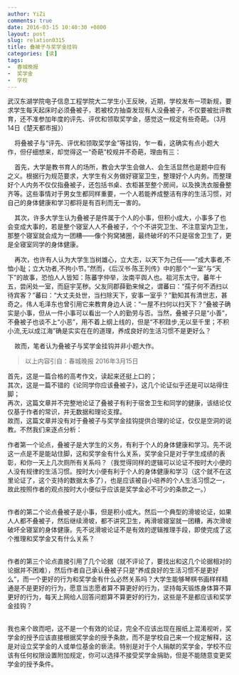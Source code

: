 ```yaml
---
author: YiZi
comments: true
date: 2016-03-15 10:40:30 +0800
layout: post
slug: relation0315
title: 叠被子与奖学金挂钩
categories: [读]
tags:
-  春城晚报
-  奖学金
-  学校
---
```


武汉东湖学院电子信息工程学院大二学生小王反映，近期，学校发布一项新规，要求学生每天起床时必须叠被子，若被校方抽查发现有人没叠被子，不仅要被批评教育，还不准参加年度的评先、评优和领取奖学金，感觉这一规定有些奇葩。（3月14日《楚天都市报》）

    将叠被子与“评先、评优和领取奖学金”等挂钩，乍一看，这确实有点小题大作，但仔细想来，却觉得这一“奇葩”校规并不奇葩，理由有三：

    首先，大学是教书育人的场所，教会大学生会做人、会生活显然也是题中应有之义。根据行为规范要求，大学生有义务做好寝室卫生，整理好个人内务。而整理好个人内务不仅仅指叠被子，还包括书桌、衣柜甚至整个房间，以及换洗衣服叠整齐等。这些事情对于男女生都同样重要，一个人若能养成整洁有序的生活习惯，对自己的身体健康和学习都将是有百利而无一害的。

    其次，许多大学生认为叠被子是件属于个人的小事，但积小成大，小事多了也会变成大事的，若是整个寝室人人不叠被子，个个不讲究卫生、不注意室内卫生，那整个寝室就会成为一团糟——像个狗窝猪圈，最终破坏的不只是宿舍卫生了，更是全寝室同学的身体健康。

    再次，也许有人认为大学生当树雄心，立大志，以天下为己任——“成大事者,不恤小耻；立大功者,不拘小节。”然而，《后汉书·陈王列传》中的那个“一室”与“天下”的故事，恐怕人人皆知：陈蕃字仲举，汝南平舆人也。祖河东太守。蕃年十五，尝闲处一室，而庭宇芜秽。父友同郡薛勤来候之，谓蕃曰：“孺子何不洒扫以待宾客？”蕃曰：“大丈夫处世，当扫除天下，安事一室乎？”勤知其有清世志，甚奇之。伟人毛泽东也曾引用它来教育身边人说：“一屋不扫何以扫天下？”叠被子确实是小事，但从一件小事可以看出一个人的勤劳与否。当然，叠被子只是“小善”，不叠被子也谈不上“小恶”，用不着上纲上线的，但是“不积跬步,无以至千里；不积小流,无以成江海”确是实实在在的道理，养成良好的生活习惯不是更好么？

    故而，笔者认为叠被子与奖学金挂钩并非小题大作。
<div class="quote"> <blockquote>
    	以上内容引自：春城晚报 2016年3月15日
    </blockquote>
</div>


<div class="readreview">
首先，这是一篇合格的高考作文，读起来还挺上口的；<br/>
其次，这是一篇不错的《论同学你应该叠被子》，这几个论证似乎还是可以站得住脚；<br/>
再次，这篇文章并不完整地论证了叠被子有利于宿舍卫生和同学的健康，该结论仅仅基于作者的常识，并无数据和理论支撑。<br/>
故而，这篇文章并没有对于叠被子与奖学金挂钩提供合理的论证，仅仅是空洞的说教。不然我们来逐点分析：<br/>

作者第一个论点，叠被子是大学生的义务，有利于个人的身体健康和学习。先不说这一点是不是能站住脚，这和奖学金有什么关系，奖学金只是对于学生成绩的表彰，和你一天上几次厕所有关系吗？（我觉得同样的逻辑可以论证不按时大小便的人没有规律的生活习惯。按时大小便有利于个人的身体健康和学习（这个就不在这里论证了，这个支持的数据太多了），也是应该被自小培养的个人生活习惯之一，故此按照作者的观点按时大小便似乎应该是奖学金必不可少的条款之一。）<br/><br/>

作者的第二个论点叠被子是小事，但是积小成大。然后一个典型的滑坡论证，如果人人都不叠被子，然后继续滑坡，都不讲究卫生，再滑坡寝室就一团糟，再次滑坡破坏全寝室的身体健康。先不说滑坡论证不是有效的逻辑推理手段，即使完成了这个推理和奖学金又有什么关系？<br/><br/>

作者的第三个论点直接引用了几个论据（就不评论了，要找出和这几个论据相对的论据并不困难），然后作者自己承认叠被子只是“养成良好的生活习惯不是更好么”，而一个更好的行为和奖学金有什么必然关系吗？大学生能够琴棋书画样样精通是不是更好的行为，愿意当志愿者算不算更好的行为，坚持每天锻炼身体算不算更好的行为，每天上网给人回答问题算不算更好的行为，这些是不是都应该和奖学金挂钩？<br/><br/>

我也来个故而吧，这不是一个有效的论证，完全不应该出现在报纸上混淆视听，奖学金的授予应该直接根据奖学金的授予条款，而不是学校自己来一个规定解释，这是对设立奖学金的人或单位基金的亵渎。特别是对于个人捐献的奖学金，学校不应该有任何权限设置附加规定，你可以选择不接受奖学金捐助，但是不能随意变更奖学金的授予条件。
</div>